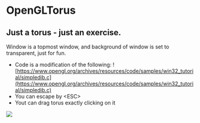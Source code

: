 # OpenGLTorus
## Just a torus - just an exercise.

Window is a topmost window, and background of window is set to transparent, just for fun.

- Code is a modification of the following: ![https://www.opengl.org/archives/resources/code/samples/win32_tutorial/simpledib.c](https://www.opengl.org/archives/resources/code/samples/win32_tutorial/simpledib.c)
- You can escape by \<ESC>
- Yout can drag torus exactly clicking on it

![](https://avatars0.githubusercontent.com/u/42380063?s=460&u=5f3c84d507d1f1328664a0a411ce020f25127658&v=4)
